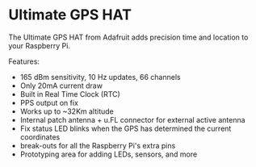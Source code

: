 <!--
---
name: Ultimate GPS HAT
class: board
type: gps,rtc
formfactor: HAT
manufacturer: Adafruit
description: Add precision time and location to your Raspberry Pi
url: https://learn.adafruit.com/adafruit-ultimate-gps-hat-for-raspberry-pi
schematic: https://learn.adafruit.com/assets/21938
buy: https://www.adafruit.com/products/2324
image: 'adafruit-gps-hat.png'
pincount: 40
eeprom: no
power:
  '1':
ground:
  '6':
  '9':
  '14':
  '20':
  '25':
  '30':
  '34':
  '39':
pin:
  '7':
    name: PPS
  '8':
    mode: UART
  '10':
    mode: UART
-->
# Ultimate GPS HAT

The Ultimate GPS HAT from Adafruit adds precision time and location to your Raspberry Pi.

Features:

* 165 dBm sensitivity, 10 Hz updates, 66 channels
* Only 20mA current draw
* Built in Real Time Clock (RTC)
* PPS output on fix
* Works up to ~32Km altitude
* Internal patch antenna + u.FL connector for external active antenna
* Fix status LED blinks when the GPS has determined the current coordinates
* break-outs for all the Raspberry Pi's extra pins
* Prototyping area for adding LEDs, sensors, and more
